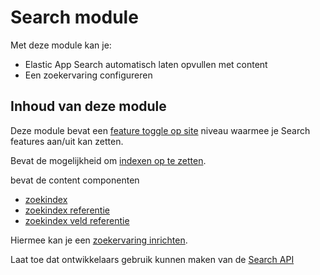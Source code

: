 # Search module

Met deze module kan je:

* Elastic App Search automatisch laten opvullen met content
* Een zoekervaring configureren
  

## Inhoud van deze module
Deze module bevat een [feature toggle op site](/redactie/content/inrichten-sites) niveau waarmee je Search features aan/uit kan zetten.

Bevat de mogelijkheid om [indexen op te zetten](/redactie/content/inrichten-search-beheren).

bevat de content componenten
* [zoekindex](/redactie/content/inrichten-cc-zoekindex)
* [zoekindex referentie](/redactie/content/inrichten-cc-zoekindex-referentie)
* [zoekindex veld referentie](/redactie/content/inrichten-cc-zoekindex-veld-referentie)

Hiermee kan je een [zoekervaring inrichten](/redactie/content/inrichten-search?id=een-zoekervaring-configureren).

Laat toe dat ontwikkelaars gebruik kunnen maken van de [Search API](/wcmv4/content/search)
